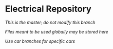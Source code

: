 # Electrical Repository

*This is the master; do not modify this branch*

*Files meant to be used globally may be stored here*

*Use car branches for specific cars*
